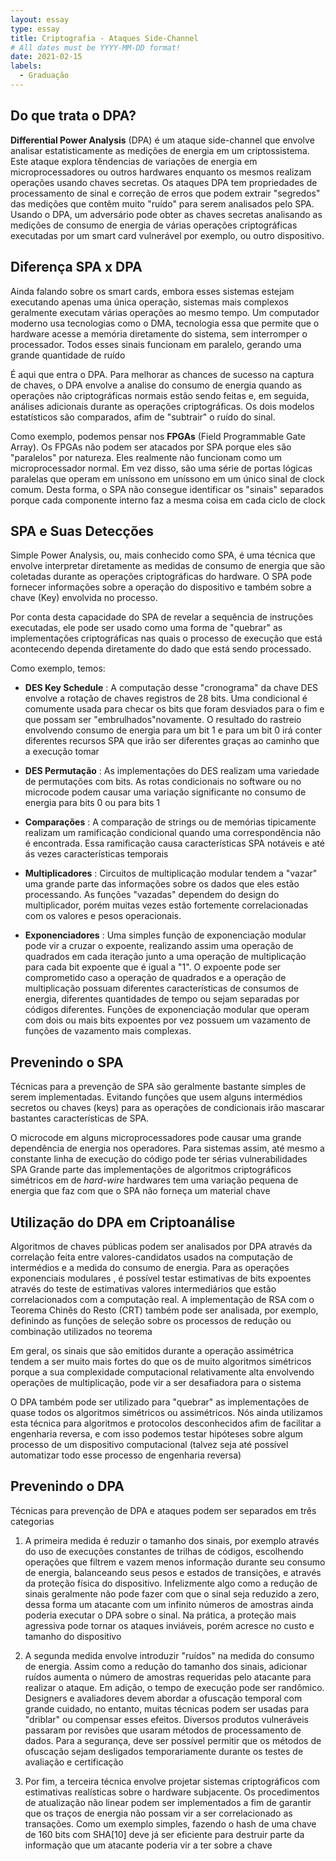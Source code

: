```yaml
---
layout: essay
type: essay
title: Criptografia - Ataques Side-Channel
# All dates must be YYYY-MM-DD format!
date: 2021-02-15
labels:
  - Graduação
---
```


## Do que trata o DPA?

**Differential Power Analysis** (DPA) é um ataque side-channel que envolve analisar
estatisticamente as medições de energia em um criptossistema. Este ataque explora
têndencias de variações de energia em microprocessadores ou outros hardwares
enquanto os mesmos realizam operações usando chaves secretas. Os ataques DPA
tem propriedades de processamento de sinal e correção de erros que podem extrair
"segredos" das medições que contêm muito "ruído" para serem analisados pelo SPA.
Usando o DPA, um adversário pode obter as chaves secretas analisando as medições
de consumo de energia de várias operações criptográficas executadas por um smart
card vulnerável por exemplo, ou outro dispositivo.

## Diferença SPA x DPA


Ainda falando sobre os smart cards, embora esses sistemas estejam executando
apenas uma única operação, sistemas mais complexos geralmente executam várias
operações ao mesmo tempo. Um computador moderno usa tecnologias como o
DMA, tecnologia essa que permite que o hardware acesse a memória diretamente do
sistema, sem interromper o processador. Todos esses sinais funcionam em paralelo,
gerando uma grande quantidade de ruído

É aqui que entra o DPA. Para melhorar as chances de sucesso na captura de chaves, o
DPA envolve a analise do consumo de energia quando as operações não
criptográficas normais estão sendo feitas e, em seguida, análises adicionais durante
as operações criptográficas. Os dois modelos estatísticos são comparados, afim de
"subtrair" o ruído do sinal.

Como exemplo, podemos pensar nos **FPGAs** (Field Programmable Gate Array). Os
FPGAs não podem ser atacados por SPA porque eles são "paralelos" por natureza.
Eles realmente não funcionam como um microprocessador normal. Em vez disso,
são uma série de portas lógicas paralelas que operam em uníssono em uníssono em
um único sinal de clock comum. Desta forma, o SPA não consegue identificar os
"sinais" separados porque cada componente interno faz a mesma coisa em cada
ciclo de clock

## SPA e Suas Detecções

Simple Power Analysis, ou, mais conhecido como SPA, é uma técnica que envolve
interpretar diretamente as medidas de consumo de energia que são coletadas
durante as operações criptográficas do hardware. O SPA pode fornecer informações
sobre a operação do dispositivo e também sobre a chave (Key) envolvida no
processo.

Por conta desta capacidade do SPA de revelar a sequência de instruções executadas,
ele pode ser usado como uma forma de "quebrar" as implementações criptográficas
nas quais o processo de execução que está acontecendo dependa diretamente do
dado que está sendo processado.

Como exemplo, temos:
- **DES Key Schedule** : A computação desse "cronograma" da chave DES envolve a
rotação de
chaves registros de 28 bits. Uma condicional é comumente usada para checar os
bits que foram desviados para o fim e que possam ser "embrulhados"novamente. O resultado do rastreio envolvendo consumo de energia para um
bit 1 e para um bit 0 irá conter diferentes recursos SPA que irão ser diferentes
graças ao caminho que a execução tomar

- **DES Permutação** : As implementações do DES realizam uma variedade de
permutações com bits. As rotas condicionais no software ou no microcode
podem causar uma variação significante no consumo de energia para bits 0 ou
para bits 1

- **Comparações** : A comparação de strings ou de memórias tipicamente realizam
um ramificação condicional quando uma correspondência não é encontrada.
Essa ramificação causa características SPA notáveis e até ás vezes características
temporais

- **Multiplicadores** : Circuitos de multiplicação modular tendem a "vazar" uma
grande parte das informações sobre os dados que eles estão processando. As
funções "vazadas" dependem do design do multiplicador, porém muitas vezes
estão fortemente correlacionadas com os valores e pesos operacionais.

- **Exponenciadores** : Uma simples função de exponenciação modular pode vir a
cruzar o expoente, realizando assim uma operação de quadrados em cada
iteração junto a uma operação de multiplicação para cada bit expoente que é
igual a "1". O expoente pode ser comprometido caso a operação de quadrados e a
operação de multiplicação possuam diferentes características de consumos de
energia, diferentes quantidades de tempo ou sejam separadas por códigos
diferentes. Funções de exponenciação modular que operam com dois ou mais
bits expoentes por vez possuem um vazamento de funções de vazamento mais
complexas.

## Prevenindo o SPA

Técnicas para a prevenção de SPA são geralmente bastante simples de serem
implementadas. Evitando funções que usem alguns intermédios secretos ou chaves
(keys) para as operações de condicionais irão mascarar bastantes características de
SPA.

O microcode em alguns microprocessadores pode causar uma grande dependência
de energia nos operadores. Para sistemas assim, até mesmo a constante linha de
execução do código pode ter sérias vulnerabilidades SPA
Grande parte das implementações de algoritmos criptográficos simétricos em de
_hard-wire_ hardwares tem uma variação pequena de energia que faz com que o SPA 
não forneça um material chave

## Utilização do DPA em Criptoanálise

Algoritmos de chaves públicas podem ser analisados por DPA através da correlação
feita entre valores-candidatos usados na computação de intermédios e a medida do
consumo de energia. Para as operações exponenciais modulares , é possível testar
estimativas de bits expoentes através do teste de estimativas valores intermediários
que estão correlacionados com a computação real. A implementação de RSA com o
Teorema Chinês do Resto (CRT) também pode ser analisada, por exemplo,
definindo as funções de seleção sobre os processos de redução ou combinação
utilizados no teorema

Em geral, os sinais que são emitidos durante a operação assimétrica tendem a ser
muito mais fortes do que os de muito algoritmos simétricos porque a sua
complexidade computacional relativamente alta envolvendo operações de
multiplicação, pode vir a ser desafiadora para o sistema

O DPA também pode ser utilizado para "quebrar" as implementações de quase todos
os algoritmos simétricos ou assimétricos. Nós ainda utilizamos esta técnica para
algoritmos e protocolos desconhecidos afim de facilitar a engenharia reversa, e com
isso podemos testar hipóteses sobre algum processo de um dispositivo
computacional (talvez seja até possível automatizar todo esse processo de
engenharia reversa)

## Prevenindo o DPA

Técnicas para prevenção de DPA e ataques podem ser separados em três categorias
1. A primeira medida é reduzir o tamanho dos sinais, por exemplo através do uso
de execuções constantes de trilhas de códigos, escolhendo operações que filtrem
e vazem menos informação durante seu consumo de energia, balanceando seus
pesos e estados de transições, e através da proteção física do dispositivo.
Infelizmente algo como a redução de sinais geralmente não pode fazer com que
o sinal seja reduzido a zero, dessa forma um atacante com um infinito números
de amostras ainda poderia executar o DPA sobre o sinal. Na prática, a proteção
mais agressiva pode tornar os ataques inviáveis, porém acresce no custo e
tamanho do dispositivo

2. A segunda medida envolve introduzir "ruídos" na medida do consumo de
energia. Assim como a redução do tamanho dos sinais, 
adicionar ruídos aumenta o número de amostras requeridas pelo atacante para realizar o ataque.
Em adição, o tempo de execução pode ser randômico. Designers e avaliadores
devem abordar a ofuscação temporal com grande cuidado, no entanto, muitas
técnicas podem ser usadas para "driblar" ou compensar esses efeitos. Diversos
produtos vulneráveis passaram por revisões que usaram métodos de
processamento de dados. Para a segurança, deve ser possível permitir que os
métodos de ofuscação sejam desligados temporariamente durante os testes de
avaliação e certificação

3. Por fim, a terceira técnica envolve projetar sistemas criptográficos com
estimativas realísticas sobre o hardware subjacente. Os procedimentos de
atualização não linear podem ser implementados a fim de garantir que os traços
de energia não possam vir a ser correlacionado as transações. Como um
exemplo simples, fazendo o hash de uma chave de 160 bits com SHA[10] deve já
ser eficiente para destruir parte da informação que um atacante poderia vir a ter
sobre a chave


